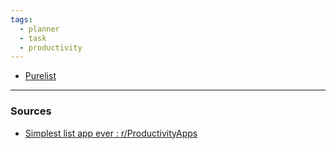 ```yaml
---
tags:
  - planner
  - task
  - productivity
---
```

- [Purelist](https://purelist.com/)

---
### Sources
- [Simplest list app ever : r/ProductivityApps](https://www.reddit.com/r/ProductivityApps/comments/1fezb8t/simplest_list_app_ever/)
